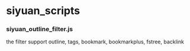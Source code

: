 # siyuan_scripts

### siyuan_outline_filter.js
the filter support outline, tags, bookmark, bookmarkplus, fstree, backlink
